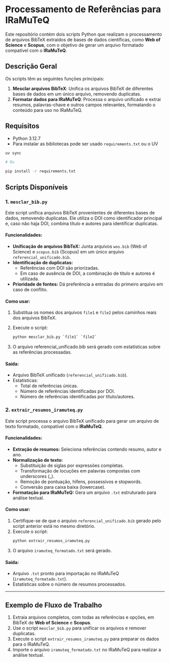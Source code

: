 # Processamento de Referências para IRaMuTeQ

Este repositório contém dois scripts Python que realizam o processamento de arquivos BibTeX extraídos de bases de dados científicas, como **Web of Science** e **Scopus**, com o objetivo de gerar um arquivo formatado compatível com o **IRaMuTeQ**. 

## Descrição Geral

Os scripts têm as seguintes funções principais:

1. **Mesclar arquivos BibTeX**: Unifica os arquivos BibTeX de diferentes bases de dados em um único arquivo, removendo duplicatas.
2. **Formatar dados para IRaMuTeQ**: Processa o arquivo unificado e extrai resumos, palavras-chave e outros campos relevantes, formatando o conteúdo para uso no IRaMuTeQ.

## Requisitos

- Python 3.12.7
- Para instalar as bibliotecas pode ser usado `requirements.txt` ou o UV
```bash
uv sync

# Ou

pip install -r requirements.txt
```


## Scripts Disponíveis

### 1. **`mesclar_bib.py`**
Este script unifica arquivos BibTeX provenientes de diferentes bases de dados, removendo duplicatas. Ele utiliza o DOI como identificador principal e, caso não haja DOI, combina título e autores para identificar duplicatas.

#### Funcionalidades:
- **Unificação de arquivos BibTeX:** Junta arquivos `wos.bib` (Web of Science) e `scopus.bib` (Scopus) em um único arquivo `referencial_unificado.bib`.
- **Identificação de duplicatas:**
  - Referências com DOI são priorizadas.
  - Em caso de ausência de DOI, a combinação de título e autores é utilizada.
- **Prioridade de fontes:** Dá preferência a entradas do primeiro arquivo em caso de conflito.

#### Como usar:
1. Substitua os nomes dos arquivos `file1` e `file2` pelos caminhos reais dos arquivos BibTeX.
2. Execute o script:
   ```bash
   python mesclar_bib.py `file1` `file2`
   ````

3. O arquivo referencial_unificado.bib será gerado com estatísticas sobre as referências processadas.
#### Saída:
 - Arquivo BibTeX unificado (`referencial_unificado.bib`).
 - Estatísticas:
    - Total de referências únicas.
    - Número de referências identificadas por DOI.
    - Número de referências identificadas por título/autores.

### 2. **`extrair_resumos_iramuteq.py`**
Este script processa o arquivo BibTeX unificado para gerar um arquivo de texto formatado, compatível com o **IRaMuTeQ**.

#### Funcionalidades:
- **Extração de resumos:** Seleciona referências contendo resumo, autor e ano.
- **Normalização de texto:**
  - Substituição de siglas por expressões completas.
  - Transformação de locuções em palavras compostas com underscores (_).
  - Remoção de pontuação, hífens, possessivos e stopwords.
  - Conversão para caixa baixa (lowercase).
- **Formatação para IRaMuTeQ:** Gera um arquivo `.txt` estruturado para análise textual.

#### Como usar:
1. Certifique-se de que o arquivo `referencial_unificado.bib` gerado pelo script anterior está no mesmo diretório.
2. Execute o script:
   ```bash
   python extrair_resumos_iramuteq.py
   ```
3. O arquivo `iramuteq_formatado.txt` será gerado.

#### Saída:
- Arquivo `.txt` pronto para importação no IRaMuTeQ (`iramuteq_formatado.txt`).
- Estatísticas sobre o número de resumos processados.

---

## Exemplo de Fluxo de Trabalho

1. Extraia arquivos completos, com todas as referências e opções, em BibTeX de **Web of Science** e **Scopus**.
2. Use o script `mesclar_bib.py` para unificar os arquivos e remover duplicatas.
3. Execute o script `extrair_resumos_iramuteq.py` para preparar os dados para o IRaMuTeQ.
4. Importe o arquivo `iramuteq_formatado.txt` no IRaMuTeQ para realizar a análise textual.
